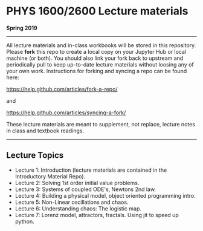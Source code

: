 # PHYS 1600/2600 Lecture materials
**Spring 2019**
___

All lecture materials and in-class workbooks will be stored in this repository. Please **fork** this repo to create a local copy on your Jupyter Hub or local machine (or both). You should also link your fork back to upstream and periodically pull to keep up-to-date lecture materials without loosing any of your own work. Instructions for forking and syncing a repo can be found here:

https://help.github.com/articles/fork-a-repo/

and

https://help.github.com/articles/syncing-a-fork/

These lecture materials are meant to supplement, not replace, lecture notes in class and textbook readings.

---

## Lecture Topics
* Lecture 1: Introduction (lecture materials are contained in the Introductory Material Repo).
* Lecture 2: Solving 1st order initial value problems.
* Lecture 3: Systems of coupled ODE's, Newtons 2nd law.
* Lecture 4: Building a physical model, object oriented programming intro.
* Lecture 5: Non-Linear oscillations and chaos.
* Lecture 6: Understanding chaos: The logistic map.
* Lecture 7: Lorenz model, attractors, fractals. Using jit to speed up python.

